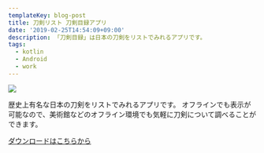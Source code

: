 ```yaml
---
templateKey: blog-post
title: 刀剣リスト 刀剣目録アプリ
date: '2019-02-25T14:54:09+09:00'
description: 「刀剣目録」は日本の刀剣をリストでみれるアプリです。
tags:
  - kotlin
  - Android
  - work
---
```

![](/img/top_img.png)

歴史上有名な日本の刀剣をリストでみれるアプリです。オフラインでも表示が可能なので、美術館などのオフライン環境でも気軽に刀剣について調べることができます。

[ダウンロードはこちらから](https://play.google.com/store/apps/details?id=tk.carabineer.toukenlist&hl=ja)
